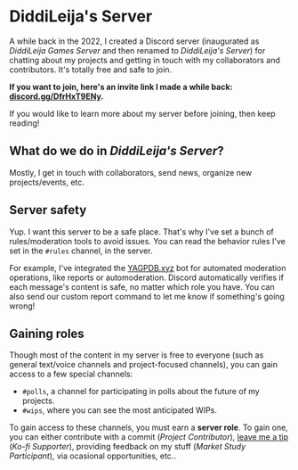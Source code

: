# DiddiLeija's Server

A while back in the 2022, I created a Discord server (inaugurated as _DiddiLeija Games Server_
and then renamed to _DiddiLeija's Server_) for chatting about my projects and getting in touch
with my collaborators and contributors. It's totally free and safe to join.

**If you want to join, here's an invite link I made a while back: [discord.gg/DfrHxT9ENy](https://discord.gg/DfrHxT9ENy).**

If you would like to learn more about my server before joining, then keep reading!

## What do we do in _DiddiLeija's Server_?

Mostly, I get in touch with collaborators, send news, organize new projects/events, etc.

## Server safety

Yup. I want this server to be a safe place. That's why I've set a bunch of rules/moderation tools to avoid issues.
You can read the behavior rules I've set in the `#rules` channel, in the server.

For example, I've integrated the [YAGPDB.xyz](https://yagpdb.xyz) bot for automated moderation operations, like reports
or automoderation. Discord automatically verifies if each message's content is safe, no matter which role you have.
You can also send our custom report command to let me know if something's going wrong!

## Gaining roles

Though most of the content in my server is free to everyone (such as general text/voice channels and 
project-focused channels), you can gain access to a few special channels:

- `#polls`, a channel for participating in polls about the future of my projects.
- `#wips`, where you can see the most anticipated WIPs.

To gain access to these channels, you must earn a **server role**. To gain one, you can either contribute 
with a commit (_Project Contributor_), [leave me a tip](./kofi) (_Ko-fi Supporter_), providing feedback on my stuff
(_Market Study Participant_), via ocasional opportunities, etc..
